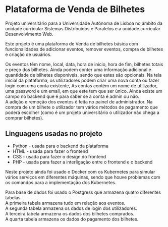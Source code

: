 #  Plataforma de Venda de Bilhetes
Projeto universitário para a Universidade Autónoma de Lisboa no âmbito da unidade curricular Sistemas Distribuídos e Paralelos e a unidade curricular Desenvolvimento Web.   

Este projeto é uma plataforma de Venda de bilhetes básica com funcionalidades de adicionar eventos, remover eventos, compra de bilhetes e criação de usuários.   

Os eventos têm nome, local, data, hora de inicio, hora de fim, bilhetes totais e preço dos bilhetes. Ainda podem conter uma informação adicional e quantidade de bilhetes disponiveis, sendo que estes são opcionais.
Na tela inicial da plataforma, os utilizadores podem criar uma nova conta ou fazer login com uma conta existente, As contas contém um nome de utilizador, uma password e um email, em que este tem que ser único. 
Ainda existe um campo no backend que é para saber se a conta é admin ou não.  
A adição e remoção dos eventos é feita no painel de administrador.
Na compra de um bilhete o utilizador tem vários métodos de pagamento que poderá escolher (como é um projeto universitário o utilizador não chega a comprar bilhetes).

## Linguagens usadas no projeto
- Python - usada para o backend da plataforma
- HTML - usada para fazer o frontend
- CSS - usada para fazer o design do frontend
- PHP - usada para fazer a interligação entre o frontend e o backend

Neste projeto ainda foi usado o Docker com os Kubernetes para simular vários serviços em diferentes máquinas, sendo que houve problemas com os comandos para a implementação dos Kubernetes.  

Para base de dados foi usado o Postgress que armazena quatro diferentes tabelas.  
A primeira tabela armazena tudo em relação aos eventos.  
A segunda tabela armazena os dados de login dos utilizadores.  
A terceira tabela armazena os dados dos bilhetes comprados.  
A quarta tabela armazena os dados do pagamento dos bilhetes.
